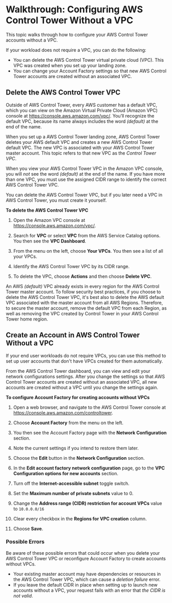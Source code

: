 # Walkthrough: Configuring AWS Control Tower Without a VPC<a name="configure-without-vpc"></a>

This topic walks through how to configure your AWS Control Tower accounts without a VPC\.

If your workload does not require a VPC, you can do the following:
+ You can delete the AWS Control Tower virtual private cloud \(VPC\)\. This VPC was created when you set up your landing zone\.
+ You can change your Account Factory settings so that new AWS Control Tower accounts are created without an associated VPC\.

## Delete the AWS Control Tower VPC<a name="delete-master-vpc"></a>

Outside of AWS Control Tower, every AWS customer has a default VPC, which you can view on the Amazon Virtual Private Cloud \(Amazon VPC\) console at [https://console\.aws\.amazon\.com/vpc/](https://console.aws.amazon.com/vpc/)\. You’ll recognize the default VPC, because its name always includes the word *\(default\)* at the end of the name\.

When you set up a AWS Control Tower landing zone, AWS Control Tower deletes your AWS default VPC and creates a new AWS Control Tower default VPC\. The new VPC is associated with your AWS Control Tower master account\. This topic refers to that new VPC as the *Control Tower VPC*\.

When you view your AWS Control Tower VPC in the Amazon VPC console, you will *not* see the word *\(default\)* at the end of the name\. If you have more than one VPC, you must use the assigned CIDR range to identify the correct AWS Control Tower VPC\.

You can delete the AWS Control Tower VPC, but if you later need a VPC in AWS Control Tower, you must create it yourself\.

**To delete the AWS Control Tower VPC**

1. Open the Amazon VPC console at [https://console\.aws\.amazon\.com/vpc/](https://console.aws.amazon.com/vpc/)\.

1. Search for **VPC** or select **VPC** from the AWS Service Catalog options\. You then see the **VPC Dashboard**\.

1. From the menu on the left, choose **Your VPCs**\. You then see a list of all your VPCs\.

1. Identify the AWS Control Tower VPC by its CIDR range\.

1. To delete the VPC, choose **Actions** and then choose **Delete VPC**\.

An AWS *\(default\)* VPC already exists in every region for the AWS Control Tower master account\. To follow security best practices, if you choose to delete the AWS Control Tower VPC, it's best also to delete the AWS default VPC associated with the master account from all AWS Regions\. Therefore, to secure the master account, remove the default VPC from each Region, as well as removing the VPC created by Control Tower in your AWS Control Tower home region\.

## Create an Account in AWS Control Tower Without a VPC<a name="create-without-vpc"></a>

If your end user workloads do not require VPCs, you can use this method to set up user accounts that don't have VPCs created for them automatically\.

From the AWS Control Tower dashboard, you can view and edit your network configurations settings\. After you change the settings so that AWS Control Tower accounts are created without an associated VPC, all new accounts are created without a VPC until you change the settings again\.

**To configure Account Factory for creating accounts without VPCs**

1. Open a web browser, and navigate to the AWS Control Tower console at [https://console\.aws\.amazon\.com/controltower](https://console.aws.amazon.com/controltower)\.

1. Choose **Account Factory** from the menu on the left\.

1. You then see the Account Factory page with the **Network Configuration** section\.

1. Note the current settings if you intend to restore them later\.

1. Choose the **Edit** button in the **Network Configuration** section\.

1.  In the **Edit account factory network configuration** page, go to the **VPC Configuration options for new accounts** section\.

   1. Turn off the **Internet\-accessible subnet** toggle switch\.

   1. Set the **Maximum number of private subnets** value to 0\.

   1. Change the **Address range \(CIDR\) restriction for account VPCs** value to `10.0.0.0/16`

   1. Clear every checkbox in the **Regions for VPC creation** column\.

1. Choose **Save**\.

### Possible Errors<a name="error-notes"></a>

Be aware of these possible errors that could occur when you delete your AWS Control Tower VPC or reconfigure Account Factory to create accounts without VPCs\. 
+ Your existing master account may have dependencies or resources in the AWS Control Tower VPC, which can cause a *deletion failure* error\. 
+ If you leave the default CIDR in place when setting up to launch new accounts without a VPC, your request fails with an error that *the CIDR is not valid*\.